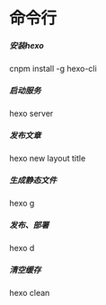 # 命令行

##### 安装hexo
cnpm install -g hexo-cli

##### 启动服务
hexo server

##### 发布文章
hexo new layout title

##### 生成静态文件
hexo g

##### 发布、部署
hexo d

##### 清空缓存
hexo clean

